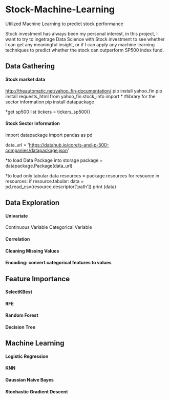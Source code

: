 # Stock-Machine-Learning
Utilized Machine Learning to predict stock performance

Stock investment has always been my personal interest, in this project, I want to try to ingetrage Data Science with Stock investment to see whether I can get any meaningful insight, or if I can apply any machine learning techniques to predict whether the stock can outperform SP500 index fund.


 
## Data Gathering
#### Stock market data
http://theautomatic.net/yahoo_fin-documentation/
pip install yahoo_fin
pip install requests_html
from yahoo_fin.stock_info import *
#library for the sector information
pip install datapackage

*get sp500 list
tickers = tickers_sp500()

#### Stock Sector information
import datapackage
import pandas as pd

data_url = 'https://datahub.io/core/s-and-p-500-companies/datapackage.json'

*to load Data Package into storage
package = datapackage.Package(data_url)

*to load only tabular data
resources = package.resources
for resource in resources:
    if resource.tabular:
        data = pd.read_csv(resource.descriptor['path'])
        print (data)
        
        
        
## Data Exploration
#### Univariate
Continuous Variable 
Categorical Variable
#### Correlation

#### Cleaning Missing Values

#### Encoding: convert categorical features to values


## Feature Importance
#### SelectKBest

#### RFE

#### Random Forest

#### Decision Tree

## Machine Learning
#### Logistic Regression
#### KNN
#### Gaussian Naive Bayes
#### Stochastic Gradient Descent

